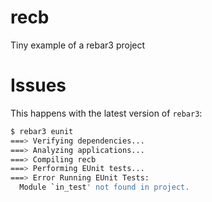 # recb
Tiny example of a rebar3 project

# Issues
This happens with the latest version of `rebar3`:

```bash
$ rebar3 eunit
===> Verifying dependencies...
===> Analyzing applications...
===> Compiling recb
===> Performing EUnit tests...
===> Error Running EUnit Tests:
  Module `in_test' not found in project.
```
